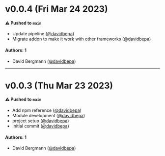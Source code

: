 # v0.0.4 (Fri Mar 24 2023)

#### ⚠️ Pushed to `main`

- Update pipeline ([@davidbepa](https://github.com/davidbepa))
- Migrate addon to make it work with other frameworks ([@davidbepa](https://github.com/davidbepa))

#### Authors: 1

- David Bergmann ([@davidbepa](https://github.com/davidbepa))

---

# v0.0.3 (Thu Mar 23 2023)

#### ⚠️ Pushed to `main`

- Add npm reference ([@davidbepa](https://github.com/davidbepa))
- Module development ([@davidbepa](https://github.com/davidbepa))
- project setup ([@davidbepa](https://github.com/davidbepa))
- Initial commit ([@davidbepa](https://github.com/davidbepa))

#### Authors: 1

- David Bergmann ([@davidbepa](https://github.com/davidbepa))
